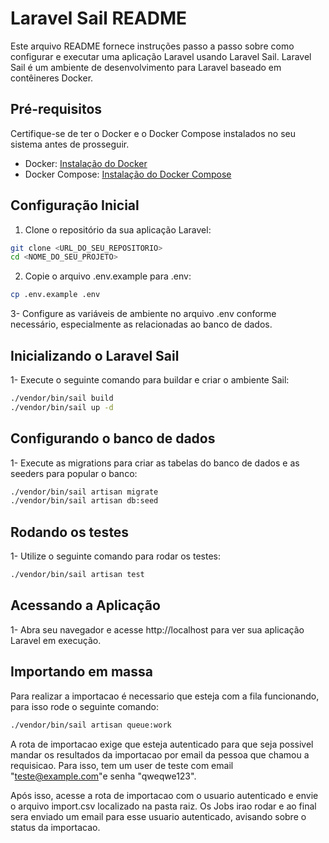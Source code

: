 # Laravel Sail README

Este arquivo README fornece instruções passo a passo sobre como configurar e executar uma aplicação Laravel usando Laravel Sail. Laravel Sail é um ambiente de desenvolvimento para Laravel baseado em contêineres Docker.

## Pré-requisitos

Certifique-se de ter o Docker e o Docker Compose instalados no seu sistema antes de prosseguir.

- Docker: [Instalação do Docker](https://docs.docker.com/get-docker/)
- Docker Compose: [Instalação do Docker Compose](https://docs.docker.com/compose/install/)

## Configuração Inicial

1. Clone o repositório da sua aplicação Laravel:

```bash
git clone <URL_DO_SEU_REPOSITORIO>
cd <NOME_DO_SEU_PROJETO>
```

2. Copie o arquivo .env.example para .env:

```bash
cp .env.example .env
```

3- Configure as variáveis de ambiente no arquivo .env conforme necessário, especialmente as relacionadas ao banco de dados.

## Inicializando o Laravel Sail

1- Execute o seguinte comando para buildar e criar o ambiente Sail:

```bash
./vendor/bin/sail build
./vendor/bin/sail up -d
```

## Configurando o banco de dados

1- Execute as migrations para criar as tabelas do banco de dados e as seeders para popular o banco:

```bash
./vendor/bin/sail artisan migrate
./vendor/bin/sail artisan db:seed
```

## Rodando os testes

1- Utilize o seguinte comando para rodar os testes: 

```bash
./vendor/bin/sail artisan test
```

## Acessando a Aplicação

1- Abra seu navegador e acesse http://localhost para ver sua aplicação Laravel em execução.


## Importando em massa

Para realizar a importacao é necessario que esteja com a fila funcionando, para isso rode o seguinte comando: 

```bash
./vendor/bin/sail artisan queue:work
```
A rota de importacao exige que esteja autenticado para que seja possivel mandar os resultados da importacao por email da pessoa que chamou a requisicao. Para isso, tem um user de teste com email "teste@example.com"e senha "qweqwe123".

Após isso, acesse a rota de importacao com o usuario autenticado e envie o arquivo import.csv localizado na pasta raiz. Os Jobs irao rodar e ao final sera enviado um email para esse usuario autenticado, avisando sobre o status da importacao.
